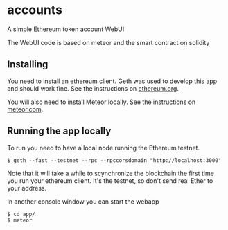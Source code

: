 # accounts
A simple Ethereum token account WebUI

The WebUI code is based on meteor and the smart contract on solidity

## Installing
You need to install an ethereum client. Geth was used
to develop this app and should work fine. See the instructions on [ethereum.org](https://ethereum.org).

You will also need to install Meteor locally. See the instructions on [meteor.com](https://www.meteor.com/install).


## Running the app locally
To run you need to have a local node running the Ethereum testnet.

    $ geth --fast --testnet --rpc --rpccorsdomain "http://localhost:3000"

Note that it will take a while to scynchronize the blockchain the first time you
run your ethereum client. It's the testnet, so don't send real Ether to your address.

In another console window you can start the webapp

    $ cd app/
    $ meteor
